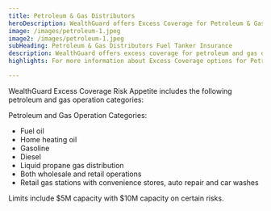 ```yaml
---
title: Petroleum & Gas Distributors
heroDescription: WealthGuard offers Excess Coverage for Petroleum & Gas Distributors, including fuel tanker insurance options.
image: /images/petroleum-1.jpeg
image2: /images/petroleum-1.jpeg
subHeading: Petroleum & Gas Distributors Fuel Tanker Insurance
description: WealthGuard offers excess coverage for petroleum and gas distributors. Excess commercial general liability insurance includes products and completed operations, as well as excess commercial auto liability as part of our fuel tanker insurance options.
highlights: For more information about Excess Coverage options for Petroleum & Gas Distributors, contact WealthGuard below.

---
```

<!-- Markdown generator - https://jaspervdj.be/lorem-markdownum/ -->

WealthGuard Excess Coverage Risk Appetite includes the following petroleum and gas operation categories:

Petroleum and Gas Operation Categories:
- Fuel oil
- Home heating oil
- Gasoline
- Diesel
- Liquid propane gas distribution
- Both wholesale and retail operations
- Retail gas stations with convenience stores, auto repair and car washes

Limits include $5M capacity with $10M capacity on certain risks.
